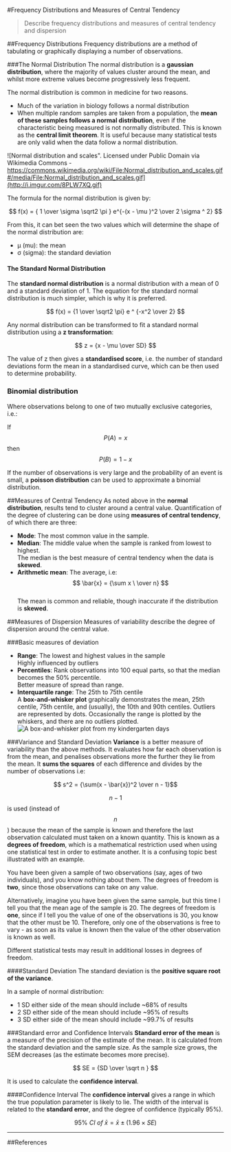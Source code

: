 #Frequency Distributions and Measures of Central Tendency
>Describe frequency distributions and measures of central tendency and dispersion

##Frequency Distributions
Frequency distributions are a method of tabulating or graphically displaying a number of observations.

###The Normal Distribution
The normal distribution is a **gaussian distribution**, where the majority of values cluster around the mean, and whilst more extreme values become progressively less frequent.

The normal distribution is common in medicine for two reasons.
* Much of the variation in biology follows a normal distribution
* When multiple random samples are taken from a population, the **mean of these samples follows a normal distribution**, even if the characteristic being measured is not normally distributed. This is known as the **central limit theorem**. It is useful because many statistical tests are only valid when the data follow a normal distribution.

![Normal distribution and scales". Licensed under Public Domain via Wikimedia Commons - https://commons.wikimedia.org/wiki/File:Normal_distribution_and_scales.gif#/media/File:Normal_distribution_and_scales.gif](http://i.imgur.com/8PLW7XQ.gif)

The formula for the normal distribution is given by:

$$ f(x) = { 1 \over \sigma \sqrt2 \pi } e^{-(x - \mu )^2 \over 2 \sigma ^ 2} $$

From this, it can bet seen the two values which will determine the shape of the normal distribution are:
* μ (mu): the mean
* σ (sigma): the standard deviation

#### The Standard Normal Distribution
The **standard normal distribution** is a normal distribution with a mean of 0 and a standard deviation of 1. The equation for the standard normal distribution is much simpler, which is why it is preferred.

$$ f(x) = {1 \over \sqrt2 \pi} e ^ {-x^2 \over 2} $$

Any normal distribution can be transformed to fit a standard normal distribution using a **z transformation**:

$$ z = {x - \mu \over SD} $$

The value of z then gives a **standardised score**, i.e. the number of standard deviations form the mean in a standardised curve, which can be then used to determine probability.


### Binomial distribution
Where observations belong to one of two mutually exclusive categories, i.e.:

If $$ P(A) = x $$ then $$ P(B) = 1 - x $$

If the number of observations is very large and the probability of an event is small, a **poisson distribution** can be used to approximate a binomial distribution.

##Measures of Central Tendency
As noted above in the **normal distribution**, results tend to cluster around a central value. Quantification of the degree of clustering can be done using **measures of central tendency**, of which there are three:

* **Mode**: The most common value in the sample.
* **Median**: The middle value when the sample is ranked from lowest to highest.  
  The median is the best measure of central tendency when the data is **skewed**.
* **Arithmetic mean**: The average, i.e:
  $$ \bar{x} = {\sum x \ \over n} $$  
  The mean is common and reliable, though inaccurate if the distribution is **skewed**.

##Measures of Dispersion
Measures of variability describe the degree of dispersion around the central value.

###Basic measures of deviation
* **Range**: The lowest and highest values in the sample  
  Highly influenced by outliers
* **Percentiles**: Rank observations into 100 equal parts, so that the median becomes the 50% percentile.  
  Better measure of spread than range.
* **Interquartile range**: The 25th to 75th centile  
  A **box-and-whisker plot** graphically demonstrates the mean, 25th centile, 75th centile, and (usually), the 10th and 90th centiles. Outliers are represented by dots. Occasionally the range is plotted by the whiskers, and there are no outliers plotted.
  ![A box-and-whisker plot from my kindergarten days](http://i.imgur.com/3noRqC9.png)

###Variance and Standard Deviation
**Variance** is a better measure of variability than the above methods. It evaluates how far each observation is from the mean, and penalises observations more the further they lie from the mean. It **sums the squares** of each difference and divides by the number of observations i.e:

$$ s^2 = {\sum(x - \bar{x})^2 \over n - 1}$$

$$n-1$$ is used (instead of $$n$$) because the mean of the sample is known and therefore the last observation calculated must taken on a known quantity. This is known as a **degrees of freedom**, which is a mathematical restriction used when using one statistical test in order to estimate another. It is a confusing topic best illustrated with an example.

You have been given a sample of two observations (say, ages of two individuals), and you know nothing about them. The degrees of freedom is **two**, since those observations can take on any value.

Alternatively, imagine you have been given the same sample, but this time I tell you that the mean age of the sample is 20. The degrees of freedom is **one**, since if I tell you the value of one of the observations is 30, you know that the other must be 10. Therefore, only one of the observations is free to vary - as soon as its value is known then the value of the other observation is known as well.

Different statistical tests may result in additional losses in degrees of freedom.

####Standard Deviation
The standard deviation is the **positive square root of the variance**.

In a sample of normal distribution:
* 1 SD either side of the mean should include ~68% of results
* 2 SD either side of the mean should include ~95% of results
* 3 SD either side of the mean should include ~99.7% of results

###Standard error and Confidence Intervals
**Standard error of the mean** is a measure of the precision of the estimate of the mean. It is calculated from the standard deviation and the sample size. As the sample size grows, the SEM decreases (as the estimate becomes more precise).

$$ SE = {SD \over \sqrt n } $$

It is used to calculate the **confidence interval**.

####Confidence Interval
The **confidence interval** gives a range in which the true population parameter is likely to lie. The width of the interval is related to the **standard error**, and the degree of confidence (typically 95%).

$$ 95 \% \ CI \ of \  \bar{x} = \bar{x} \pm (1.96 \times  SE) $$


---

##References
 [^1]: "Normal distribution and scales". Licensed under Public Domain via Wikimedia Commons - https://commons.wikimedia.org/wiki/File:Normal_distribution_and_scales.gif#/media/File:Normal_distribution_and_scales.gif  
[^2]: PS Myles, T Gin. Statistical methods for anaesthesia and intensive care. 1st ed. Oxford: Butterworth-Heinemann, 2001  
[^3]: Course notes from "Introduction to Biostats", University of Sydney, School of Public Health, circa 2013.  